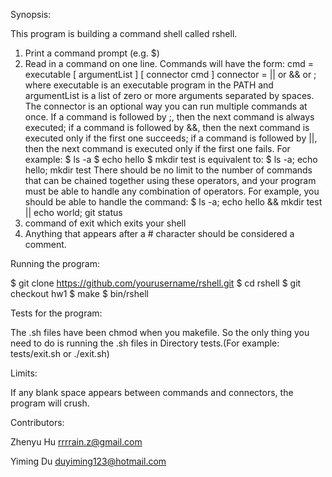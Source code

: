 Synopsis:

This program is building a command shell called rshell.
1. Print a command prompt (e.g. $)
2. Read in a command on one line. Commands will have the form:
  cmd = executable [ argumentList ] [ connector cmd ]
  connector = || or && or ;
where executable is an executable program in the PATH and argumentList is a list of zero
or more arguments separated by spaces. The connector is an optional way you can run multiple
commands at once. If a command is followed by ;, then the next command is always executed;
if a command is followed by &&, then the next command is executed only if the first one
succeeds; if a command is followed by ||, then the next command is executed only if the first
one fails. For example:
  $ ls -a
  $ echo hello
  $ mkdir test
is equivalent to:
  $ ls -a; echo hello; mkdir test
There should be no limit to the number of commands that can be chained together using these
operators, and your program must be able to handle any combination of operators. For
example, you should be able to handle the command:
  $ ls -a; echo hello && mkdir test || echo world; git status
3. command of exit which exits your shell
4. Anything that appears after a # character should be considered a comment. 

Running the program:

  $ git clone https://github.com/yourusername/rshell.git
  $ cd rshell
  $ git checkout hw1
  $ make
  $ bin/rshell
  
Tests for the program:

The .sh files have been chmod when you makefile. So the only thing you need to do is running the .sh files in Directory tests.(For example: tests/exit.sh or ./exit.sh)

Limits:

If any blank space appears between commands and connectors, the program will crush.

Contributors:

Zhenyu Hu
rrrrain.z@gmail.com

Yiming Du
duyiming123@hotmail.com
